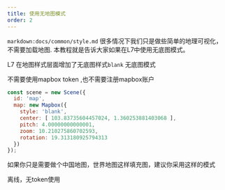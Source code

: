 ```yaml
---
title: 使用无地图模式
order: 2
---
```

`markdown:docs/common/style.md`
很多情况下我们只是做些简单的地理可视化，不需要加载地图.
本教程就是告诉大家如果在L7中使用无底图模式。

L7 在地图样式层面增加了无底图样式```blank``` 无底图模式

不需要使用mapbox token ,也不需要注册mapbox账户

```javascript
const scene = new Scene({
  id: 'map',
  map: new Mapbox({
    style: 'blank',
    center: [ 103.83735604457024, 1.360253881403068 ],
    pitch: 4.00000000000001,
    zoom: 10.210275860702593,
    rotation: 19.313180925794313
  })
});
```
如果你只是需要做个中国地图，世界地图这样填充图，建议你采用这样的模式

离线，无token使用
